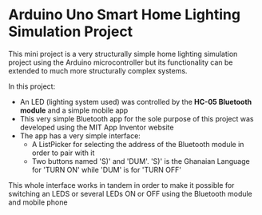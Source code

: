 # Arduino Uno Smart Home Lighting Simulation Project

This mini project is a very structurally simple home lighting simulation project using the Arduino microcontroller but its functionality can be extended to much more structurally complex systems.

In this project:
- An LED (lighting system used) was controlled by the **HC-05 Bluetooth module** and a simple mobile app
- This very simple Bluetooth app for the sole purpose of this project was developed using the MIT App Inventor website
- The app has a very simple interface:
    + A ListPicker for selecting the address of the Bluetooth module in order to pair with it
    + Two buttons named 'S)' and 'DUM'. 'S)' is the Ghanaian Language for 'TURN ON' while 'DUM' is for 'TURN OFF'

This whole interface works in tandem in order to make it possible for switching an LEDS or several LEDs ON or OFF using the Bluetooth module and mobile phone
